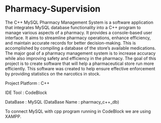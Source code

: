 # Pharmacy-Supervision
The C++ MySQL Pharmacy Management System is a software application that integrates MySQL database functionality into a C++ program to manage various aspects of a pharmacy. It provides a console-based user interface. It aims to streamline pharmacy operations, enhance efficiency, and maintain accurate records for better decision-making.
This is accomplished by compiling a database of the store’s available medications. The major goal of a pharmacy management system is to increase accuracy while also improving safety and efficiency in the pharmacy. The goal of this project is to create software that will help a pharmaceutical store run more efficiently. This software was created to help ensure effective enforcement by providing statistics on the narcotics in stock.



Project Platform : C++


IDE Tool : CodeBlock



DataBase : MySQL  (DataBase Name :  pharmacy_c++_db)



To connect MySQL with cpp program running in CodeBlock we are using XAMPP.
